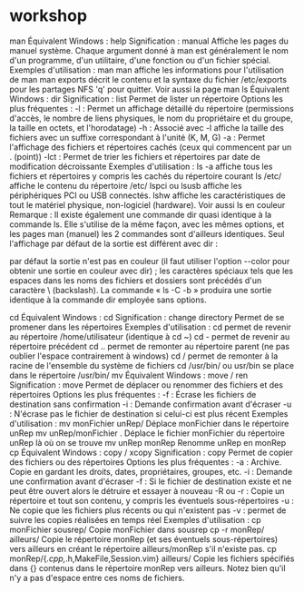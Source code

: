 # workshop
man
Équivalent Windows : help
Signification : manual
Affiche les pages du manuel système.
Chaque argument donné à man est généralement le nom d'un programme, d'un utilitaire, d'une fonction ou d'un fichier spécial.
Exemples d'utilisation :
man man
affiche les informations pour l'utilisation de man
man exports
décrit le contenu et la syntaxe du fichier /etc/exports pour les partages NFS
'q' pour quitter.
Voir aussi la page man
ls
Équivalent Windows : dir
Signification : list
Permet de lister un répertoire
Options les plus fréquentes :
-l : Permet un affichage détaillé du répertoire (permissions d'accès, le nombre de liens physiques, le nom du propriétaire et du groupe, la taille en octets, et l'horodatage)
-h : Associé avec -l affiche la taille des fichiers avec un suffixe correspondant à l'unité (K, M, G)
-a : Permet l'affichage des fichiers et répertoires cachés (ceux qui commencent par un . (point))
-lct : Permet de trier les fichiers et répertoires par date de modification décroissante
Exemples d'utilisation :
ls -a
affiche tous les fichiers et répertoires y compris les cachés du répertoire courant
ls /etc/
affiche le contenu du répertoire /etc/
lspci ou lsusb
affiche les périphériques PCI ou USB connectés.
lshw affiche les caractéristiques de tout le matériel physique, non-logiciel (hardware).
Voir aussi ls en couleur
Remarque :
Il existe également une commande dir quasi identique à la commande ls. Elle s'utilise de la même façon, avec les mêmes options, et les pages man (manuel) les 2 commandes sont d'ailleurs identiques. Seul l'affichage par défaut de la sortie est différent avec dir :

par défaut la sortie n'est pas en couleur (il faut utiliser l'option --color pour obtenir une sortie en couleur avec dir) ;
les caractères spéciaux tels que les espaces dans les noms des fichiers et dossiers sont précédés d'un caractère \ (backslash).
La commande « ls -C -b » produira une sortie identique à la commande dir employée sans options.

cd
Équivalent Windows : cd
Signification : change directory
Permet de se promener dans les répertoires
Exemples d'utilisation :
cd
permet de revenir au répertoire /home/utilisateur (identique à cd ~)
cd -
permet de revenir au répertoire précédent
cd ..
permet de remonter au répertoire parent (ne pas oublier l'espace contrairement à windows)
cd /
permet de remonter à la racine de l'ensemble du système de fichiers
cd /usr/bin/ ou usr/bin
se place dans le répertoire /usr/bin/
mv
Équivalent Windows : move / ren
Signification : move
Permet de déplacer ou renommer des fichiers et des répertoires
Options les plus fréquentes :
-f : Écrase les fichiers de destination sans confirmation
-i : Demande confirmation avant d'écraser
-u : N'écrase pas le fichier de destination si celui-ci est plus récent
Exemples d'utilisation :
mv monFichier unRep/
Déplace monFichier dans le répertoire unRep
mv unRep/monFichier .
Déplace le fichier monFichier du répertoire unRep là où on se trouve
mv unRep monRep
Renomme unRep en monRep
cp
Équivalent Windows : copy / xcopy
Signification : copy
Permet de copier des fichiers ou des répertoires
Options les plus fréquentes :
-a : Archive. Copie en gardant les droits, dates, propriétaires, groupes, etc.
-i : Demande une confirmation avant d'écraser
-f : Si le fichier de destination existe et ne peut être ouvert alors le détruire et essayer à nouveau
-R ou -r : Copie un répertoire et tout son contenu, y compris les éventuels sous-répertoires
-u : Ne copie que les fichiers plus récents ou qui n'existent pas
-v : permet de suivre les copies réalisées en temps réel
Exemples d'utilisation :
cp monFichier sousrep/
Copie monFichier dans sousrep
cp -r monRep/ ailleurs/
Copie le répertoire monRep (et ses éventuels sous-répertoires) vers ailleurs en créant le répertoire ailleurs/monRep s'il n'existe pas.
cp monRep/{*.cpp,*.h,MakeFile,Session.vim} ailleurs/
Copie les fichiers spécifiés dans {} contenus dans le répertoire monRep vers ailleurs. Notez bien qu'il n'y a pas d'espace entre ces noms de fichiers.
